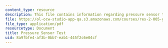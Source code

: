 ```yaml
---
content_type: resource
description: This file contains information regarding pressure sensor test.
file: https://ol-ocw-studio-app-qa.s3.amazonaws.com/courses/res-2-005-girls-who-build-make-your-own-wearables-workshop-spring-2015/8a9fbfe4af3b0bb7eab1445f2c6e04cf_MITRES_2_005S15_Pressure.pdf
file_type: application/pdf
resourcetype: Document
title: Pressure Sensor Test
uid: 8a9fbfe4-af3b-0bb7-eab1-445f2c6e04cf
---
```

